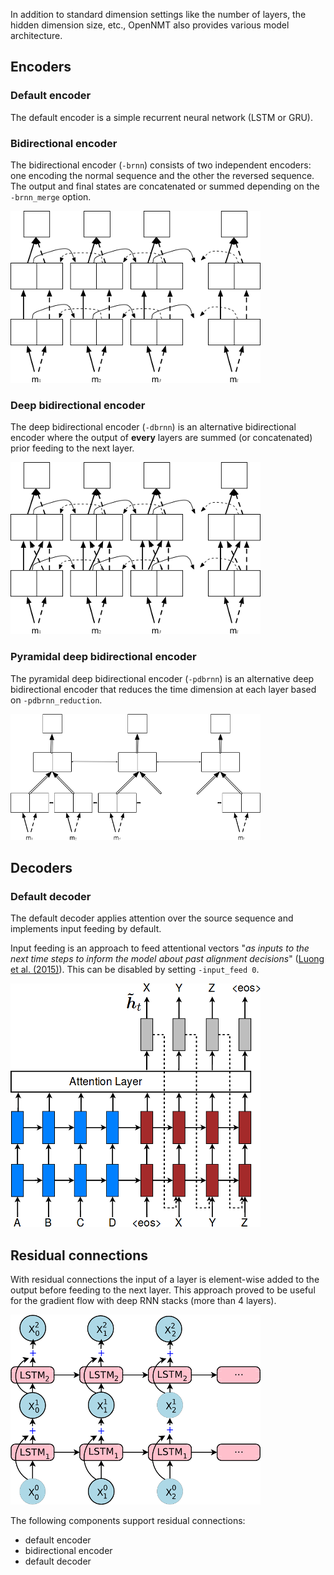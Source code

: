 In addition to standard dimension settings like the number of layers, the hidden dimension size, etc., OpenNMT also provides various model architecture.

## Encoders

### Default encoder

The default encoder is a simple recurrent neural network (LSTM or GRU).

### Bidirectional encoder

The bidirectional encoder (`-brnn`) consists of two independent encoders: one encoding the normal sequence and the other the reversed sequence. The output and final states are concatenated or summed depending on the `-brnn_merge` option.

![Bidirectional encoder](../img/brnn.png)

### Deep bidirectional encoder

The deep bidirectional encoder (`-dbrnn`) is an alternative bidirectional encoder where the output of **every** layers are summed (or concatenated) prior feeding to the next layer.

![Deep bidirectional encoder](../img/dbrnn.png)

### Pyramidal deep bidirectional encoder

The pyramidal deep bidirectional encoder (`-pdbrnn`) is an alternative deep bidirectional encoder that reduces the time dimension at each layer based on `-pdbrnn_reduction`.

![Pyramidal deep bidirectional encoder](../img/pdbrnn.png)

## Decoders

### Default decoder

The default decoder applies attention over the source sequence and implements input feeding by default.

Input feeding is an approach to feed attentional vectors "*as inputs to the next time steps to inform the model about past alignment decisions*" ([Luong et al. (2015)](https://arxiv.org/pdf/1508.04025.pdf)). This can be disabled by setting `-input_feed 0`.

![Decoder with input feeding](../img/input_feed.png)

## Residual connections

With residual connections the input of a layer is element-wise added to the output before feeding to the next layer. This approach proved to be useful for the gradient flow with deep RNN stacks (more than 4 layers).

![RNN with residual connections](../img/residual.png)

The following components support residual connections:

* default encoder
* bidirectional encoder
* default decoder
